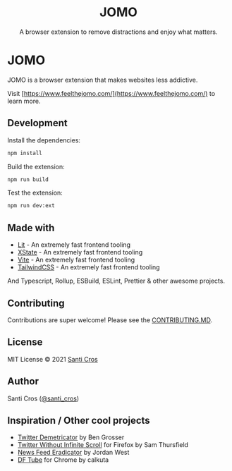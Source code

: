 <p align="center">
  <!-- <a href="https://nextjs.org">
    <img src="https://assets.vercel.com/image/upload/v1607554385/repositories/next-js/next-logo.png" alt="JOMO" height="70">
  </a> -->
  <h1 align="center">JOMO</h1>
  <p align="center">A browser extension to remove distractions and enjoy what matters.</p>
</p>

# JOMO

JOMO is a browser extension that makes websites less addictive.

Visit [https://www.feelthejomo.com/](https://www.feelthejomo.com/) to learn more.

## Development

Install the dependencies:

```sh
npm install
```

Build the extension:

```sh
npm run build
```

Test the extension:

```sh
npm run dev:ext
```

## Made with

- [Lit](https://lit.dev/) - An extremely fast frontend tooling
- [XState](https://xstate.js.org/) - An extremely fast frontend tooling
- [Vite](https://vitejs.dev) - An extremely fast frontend tooling
- [TailwindCSS](https://tailwindcss.com/) - An extremely fast frontend tooling

And Typescript, Rollup, ESBuild, ESLint, Prettier & other awesome projects.

## Contributing

Contributions are super welcome! Please see the [CONTRIBUTING.MD](/contributing.md).

## License

MIT License © 2021 [Santi Cros](https://github.com/santicros)

## Author

Santi Cros ([@santi_cros](https://twitter.com/santi_cros))

## Inspiration / Other cool projects

- [Twitter Demetricator](https://chrome.google.com/webstore/detail/twitter-demetricator/abcocamcgfjfdcpfopgpadihhbjbdcem) by Ben Grosser
- [Twitter Without Infinite Scroll](https://addons.mozilla.org/es/firefox/addon/t-w-i-s/) for Firefox by Sam Thursfield
- [News Feed Eradicator](https://chrome.google.com/webstore/detail/news-feed-eradicator/fjcldmjmjhkklehbacihaiopjklihlgg?hl=es) by Jordan West
- [DF Tube](https://chrome.google.com/webstore/detail/df-tube-distraction-free/mjdepdfccjgcndkmemponafgioodelna) for Chrome by calkuta
